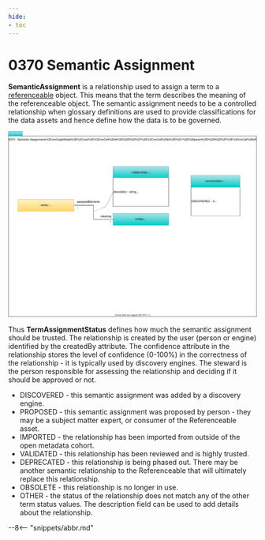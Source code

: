 ```yaml
---
hide:
- toc
---
```


<!-- SPDX-License-Identifier: CC-BY-4.0 -->
<!-- Copyright Contributors to the ODPi Egeria project. -->

# 0370 Semantic Assignment

**SemanticAssignment** is a relationship used to assign a term
to a [referenceable](/types/0/0010-Base-Model) object.
This means that the term describes the meaning of the 
referenceable object.  The semantic assignment needs to be a controlled relationship when glossary definitions are used to provide classifications for the data assets and hence define how the data is to be governed. 

![UML](0370-Semantic-Assignment.svg)

Thus **TermAssignmentStatus** defines how much the semantic assignment should be trusted.  The relationship is created by the user (person or engine) identified by the createdBy attribute.  The confidence attribute in the relationship stores the level of confidence (0-100%) in the correctness of the relationship - it is typically used by discovery engines.   The steward is the person responsible for assessing the relationship and deciding if it should be approved or not.

* DISCOVERED - this semantic assignment was added by a discovery engine.
* PROPOSED - this semantic assignment was proposed by person - they may be a subject matter expert, or consumer of the Referenceable asset.
* IMPORTED - the relationship has been imported from outside of the open metadata cohort.
* VALIDATED - this relationship has been reviewed and is highly trusted.
* DEPRECATED - this relationship is being phased out.  There may be another semantic relationship to the Referenceable that will ultimately replace this relationship.
* OBSOLETE - this relationship is no longer in use.
* OTHER - the status of the relationship does not match any of the other term status values.  The description field can be used to add details about the relationship.


--8<-- "snippets/abbr.md"